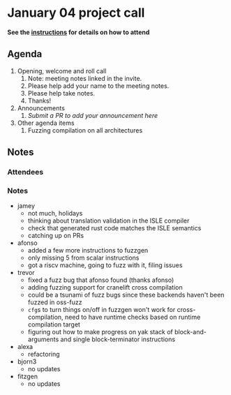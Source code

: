 # January 04 project call

**See the [instructions](../README.md) for details on how to attend**

## Agenda
1. Opening, welcome and roll call
    1. Note: meeting notes linked in the invite.
    1. Please help add your name to the meeting notes.
    1. Please help take notes.
    1. Thanks!
1. Announcements
    1. _Submit a PR to add your announcement here_
1. Other agenda items
    1. Fuzzing compilation on all architectures

## Notes

### Attendees

### Notes

* jamey
  * not much, holidays
  * thinking about translation validation in the ISLE compiler
  * check that generated rust code matches the ISLE semantics
  * catching up on PRs
* afonso
  * added a few more instructions to fuzzgen
  * only missing 5 from scalar instructions
  * got a riscv machine, going to fuzz with it, filing issues
* trevor
  * fixed a fuzz bug that afonso found (thanks afonso)
  * adding fuzzing support for cranelift cross compilation
  * could be a tsunami of fuzz bugs since these backends haven't been fuzzed in
    oss-fuzz
  * `cfg`s to turn things on/off in fuzzgen won't work for cross-compilation,
    need to have runtime checks based on runtime compilation target
  * figuring out how to make progress on yak stack of block-and-arguments and
    single block-terminator instructions
* alexa
  * refactoring
* bjorn3
  * no updates
* fitzgen
  * no updates
